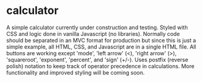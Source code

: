 # calculator
A simple calculator currently under construction and testing. Styled with CSS and logic done in vanilla Javascript (no libraries). Normally code should be separated in an MVC format for production but since this is just a simple example, all HTML, CSS, and Javascript are in a single HTML file. All buttons are working except 'mode', 'left arrow' (<), 'right arrow' (>), 'squareroot', 'exponent', 'percent', and 'sign' (+/-). Uses postfix (reverse polish) notation to keep track of operator precedence in calculations. More functionality and improved styling will be coming soon.
